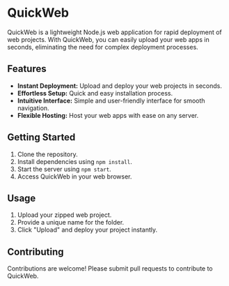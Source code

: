 # QuickWeb

QuickWeb is a lightweight Node.js web application for rapid deployment of web projects. With QuickWeb, you can easily upload your web apps in seconds, eliminating the need for complex deployment processes.

## Features

- **Instant Deployment:** Upload and deploy your web projects in seconds.
- **Effortless Setup:** Quick and easy installation process.
- **Intuitive Interface:** Simple and user-friendly interface for smooth navigation.
- **Flexible Hosting:** Host your web apps with ease on any server.

## Getting Started

1. Clone the repository.
2. Install dependencies using `npm install`.
3. Start the server using `npm start`.
4. Access QuickWeb in your web browser.

## Usage

1. Upload your zipped web project.
2. Provide a unique name for the folder.
3. Click "Upload" and deploy your project instantly.

## Contributing

Contributions are welcome! Please submit pull requests to contribute to QuickWeb.
